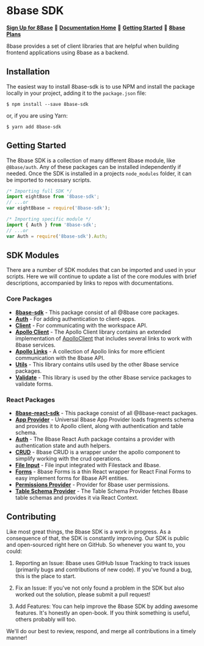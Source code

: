 # 8base SDK

[**Sign Up for 8Base**](https://app.8base.com)  🤘  [**Documentation Home**](https://docs.8base.com)  📑  [**Getting Started**](https://docs.8base.com/docs/getting-started/quick-start)  🚀  [**8base Plans**](https://www.8base.com/pricing)

8base provides a set of client libraries that are helpful when building frontend applications using 8base as a backend.

## Installation

The easiest way to install 8base-sdk is to use NPM and install the package locally in your project, adding it to the `package.json` file:

```shell
$ npm install --save 8base-sdk
```

or, if you are using Yarn:

```shell
$ yarn add 8base-sdk
```

## Getting Started

The 8base SDK is a collection of many different 8base module, like `@8base/auth`. Any of these packages can be installed independently if needed. Once the SDK is installed in a projects `node_modules` folder, it can be imported to necessary scripts.

```javascript
/* Importing full SDK */
import eightBase from '8base-sdk';
// ...or
var eightBbase = require('8base-sdk');

/* Importing specific module */
import { Auth } from '8base-sdk';
// ...or
var Auth = require('8base-sdk').Auth;
```

## SDK Modules

There are a number of SDK modules that can be imported and used in your scripts. Here we will continue to update a list of the core modules with brief descriptions, accompanied by links to repos with documentations.

### Core Packages

* [**8base-sdk**](./packages/core/8base-sdk) - This package consist of all @8base core packages.
* [**Auth**](./packages/core/auth) - For adding authentication to client-apps.
* [**Client**](./packages/core/api-client) - For communicating with the workspace API.
* [**Apollo Client**](./packages/core/apollo-client) - The Apollo Client library contains an extended implementation of [ApolloClient](https://github.com/apollographql/apollo-client) that includes several links to work with 8base services.
* [**Apollo Links**](./packages/core/apollo-links) - A collection of Apollo links for more efficient communication with the 8base API.
* [**Utils**](./packages/core/utils) - This library contains utils used by the other 8base service packages.
* [**Validate**](./packages/core/validate) - This library is used by the other 8base service packages to validate forms.

### React Packages

* [**8base-react-sdk**](./packages/react/8base-react-sdk) - This package consist of all @8base-react packages.
* [**App Provider**](./packages/react/app-provider) - Universal 8base App Provider loads fragments schema and provides it to Apollo client, along with authentication and table schema.
* [**Auth**](./packages/react/auth) - The 8base React Auth package contains a provider with authentication state and auth helpers.
* [**CRUD**](./packages/react/crud) - 8base CRUD is a wrapper under the apollo component to simplify working with the crud operations.
* [**File Input**](./packages/react/file-input) - File input integrated with Filestack and 8base.
* [**Forms**](./packages/react/forms) - 8base Forms is a thin React wrapper for React Final Forms to easy implement forms for 8base API entities.
* [**Permissions Provider**](./packages/react/permissions-provider) - Provider for 8base user permissions.
* [**Table Schema Provider**](./packages/react/permissions-provider) - The Table Schema Provider fetches 8base table schemas and provides it via React Context.

## Contributing

Like most great things, the 8base SDK is a work in progress. As a consequence of that, the SDK is constantly improving. Our SDK is public and open-sourced right here on GitHub. So whenever you want to, you could:

1. Reporting an Issue: 8base uses GitHub Issue Tracking to track issues (primarily bugs and contributions of new code). If you've found a bug, this is the place to start.

2. Fix an Issue: If you've not only found a problem in the SDK but also worked out the solution, please submit a pull request!

3. Add Features: You can help improve the 8base SDK by adding awesome features. It's honestly an open-book. If you think something is useful, others probably will too.

We'll do our best to review, respond, and merge all contributions in a timely manner!
